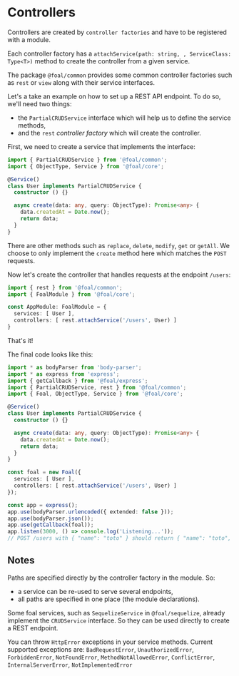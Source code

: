 # Controllers

Controllers are created by `controller factories` and have to be registered with a module.

Each controller factory has a `attachService(path: string, , ServiceClass: Type<T>)` method to create the controller from a given service.

The package `@foal/common` provides some common controller factories such as `rest` or `view` along with their service interfaces.

Let's a take an example on how to set up a REST API endpoint. To do so, we'll need two things:
- the `PartialCRUDService` interface which will help us to define the service methods,
- and the `rest` *controller factory* which will create the controller.

First, we need to create a service that implements the interface:
```typescript
import { PartialCRUDService } from '@foal/common';
import { ObjectType, Service } from '@foal/core';

@Service()
class User implements PartialCRUDService {
  constructor () {}

  async create(data: any, query: ObjectType): Promise<any> {
    data.createdAt = Date.now();
    return data;
  }
}
```

There are other methods such as `replace`, `delete`, `modify`, `get` or `getAll`. We choose to only implement the `create` method here which matches the `POST` requests.

Now let's create the controller that handles requests at the endpoint `/users`:
```typescript
import { rest } from '@foal/common';
import { FoalModule } from '@foal/core';

const AppModule: FoalModule = {
  services: [ User ],
  controllers: [ rest.attachService('/users', User) ]
}
```

That's it!

The final code looks like this:
```typescript
import * as bodyParser from 'body-parser';
import * as express from 'express';
import { getCallback } from '@foal/express';
import { PartialCRUDService, rest } from '@foal/common';
import { Foal, ObjectType, Service } from '@foal/core';

@Service()
class User implements PartialCRUDService {
  constructor () {}

  async create(data: any, query: ObjectType): Promise<any> {
    data.createdAt = Date.now();
    return data;
  }
}

const foal = new Foal({
  services: [ User ],
  controllers: [ rest.attachService('/users', User) ]
});

const app = express();
app.use(bodyParser.urlencoded({ extended: false }));
app.use(bodyParser.json());
app.use(getCallback(foal));
app.listen(3000, () => console.log('Listening...'));
// POST /users with { "name": "toto" } should return { "name": "toto", "createdAt": "..." };
```

## Notes

Paths are specified directly by the controller factory in the module. So:
- a service can be re-used to serve several endpoints,
- all paths are specified in one place (the module declarations).

Some foal services, such as `SequelizeService` in `@foal/sequelize`, already implement the `CRUDService` interface. So they can be used directly to create a REST endpoint.

You can throw `HttpError` exceptions in your service methods. Current supported exceptions are: `BadRequestError`, `UnauthorizedError`, `ForbiddenError`, `NotFoundError`, `MethodNotAllowedError`, `ConflictError`, `InternalServerError`, `NotImplementedError`